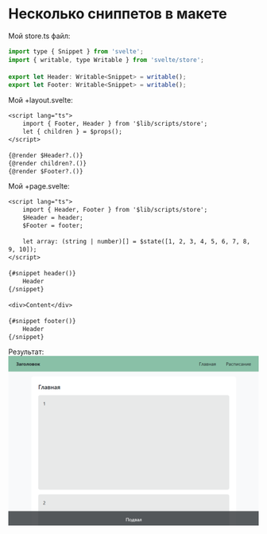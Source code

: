 # Несколько сниппетов в макете

Мой store.ts файл:

```javascript
import type { Snippet } from 'svelte';
import { writable, type Writable } from 'svelte/store';

export let Header: Writable<Snippet> = writable();
export let Footer: Writable<Snippet> = writable();
```

Мой +layout.svelte:

```svelte
<script lang="ts">
	import { Footer, Header } from '$lib/scripts/store';
	let { children } = $props();
</script>

{@render $Header?.()}
{@render children?.()}
{@render $Footer?.()}
```

Мой +page.svelte:

```svelte
<script lang="ts">
	import { Header, Footer } from '$lib/scripts/store';
	$Header = header;
	$Footer = footer;

	let array: (string | number)[] = $state([1, 2, 3, 4, 5, 6, 7, 8, 9, 10]);
</script>

{#snippet header()}
	Header
{/snippet}

<div>Content</div>

{#snippet footer()}
	Header
{/snippet}
```
Результат:
![alt text](static/1.png)
